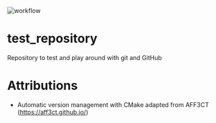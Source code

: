 ![workflow](https://github.com/adomasbaliuka/test_repository/actions/workflows/ci-cmake_tests.yml/badge.svg)

# test_repository
Repository to test and play around with git and GitHub

# Attributions

- Automatic version management with CMake adapted from AFF3CT (https://aff3ct.github.io/)
